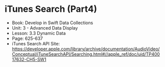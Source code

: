 # iTunes Search (Part4)

- Book: Develop in Swift Data Collections
- Unit: 3 - Advanced Data Display
- Lesson: 3.3 Dynamic Data
- Page: 625-637
- iTunes Search API Site:  https://developer.apple.com/library/archive/documentation/AudioVideo/Conceptual/iTuneSearchAPI/Searching.html#//apple_ref/doc/uid/TP40017632-CH5-SW1
